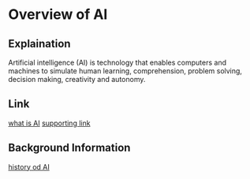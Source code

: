 # Overview of AI
## Explaination
Artificial intelligence (AI) is technology that enables computers and machines to simulate human learning, comprehension, problem solving, decision making, creativity and autonomy.
## Link
[what is AI](https://www.ibm.com/think/topics/artificial-intelligence)
[supporting link](https://www.finra.org/rules-guidance/key-topics/fintech/report/artificial-intelligence-in-the-securities-industry/overview-of-ai-tech#:~:text=The%20term%20artificial%20intelligence%20broadly,of%20computer%20systems%20able%20to)
## Background Information
[history od AI](https://www.tableau.com/data-insights/ai/history#history)

